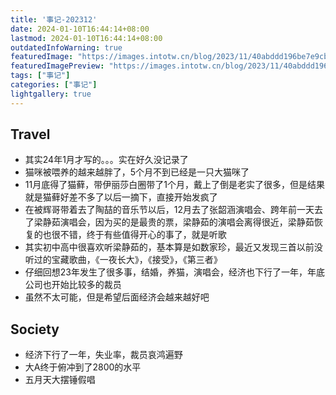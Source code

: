 ```yaml
---
title: '事记-202312'
date: 2024-01-10T16:44:14+08:00
lastmod: 2024-01-10T16:44:14+08:00
outdatedInfoWarning: true
featuredImage: "https://images.intotw.cn/blog/2023/11/40abddd196be7e9cb79b83534d4983a4.webp"
featuredImagePreview: "https://images.intotw.cn/blog/2023/11/40abddd196be7e9cb79b83534d4983a4.webp"
tags: ["事记"]
categories: ["事记"]
lightgallery: true
---
```


## Travel

+ 其实24年1月才写的。。。实在好久没记录了
+ 猫咪被喂养的越来越胖了，5个月不到已经是一只大猫咪了
+ 11月底得了猫藓，带伊丽莎白圈带了1个月，戴上了倒是老实了很多，但是结果就是猫藓好差不多了以后一摘下，直接开始发疯了
+ 在被辉哥带着去了陶喆的音乐节以后，12月去了张韶涵演唱会、跨年前一天去了梁静茹演唱会，因为买的是最贵的票，梁静茹的演唱会离得很近，梁静茹恢复的也很不错，终于有些值得开心的事了，就是听歌
+ 其实初中高中很喜欢听梁静茹的，基本算是如数家珍，最近又发现三首以前没听过的宝藏歌曲，《一夜长大》，《接受》，《第三者》
+ 仔细回想23年发生了很多事，结婚，养猫，演唱会，经济也下行了一年，年底公司也开始比较多的裁员
+ 虽然不太可能，但是希望后面经济会越来越好吧

## Society

+ 经济下行了一年，失业率，裁员哀鸿遍野
+ 大A终于俯冲到了2800的水平
+ 五月天大摆锤假唱

